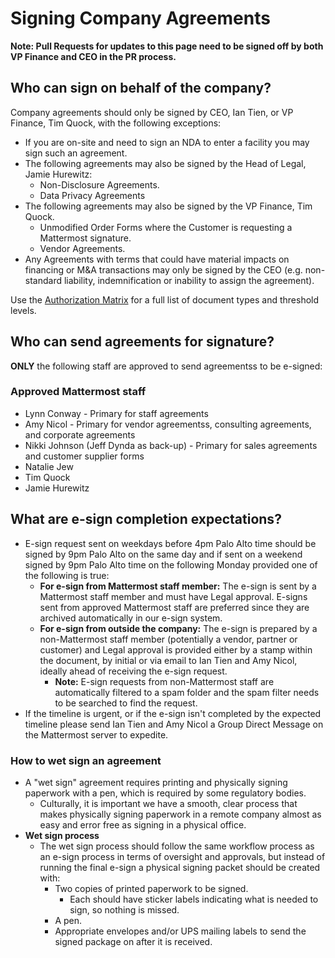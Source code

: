 # Signing Company Agreements

**Note: Pull Requests for updates to this page need to be signed off by both VP Finance and CEO in the PR process.**

## Who can sign on behalf of the company?

Company agreements should only be signed by CEO, Ian Tien, or VP Finance, Tim Quock, with the following exceptions:

* If you are on-site and need to sign an NDA to enter a facility you may sign such an agreement.
* The following agreements may also be signed by the Head of Legal, Jamie Hurewitz:
  * Non-Disclosure Agreements.
  * Data Privacy Agreements
* The following agreements may also be signed by the VP Finance, Tim Quock.
  * Unmodified Order Forms where the Customer is requesting a Mattermost signature.
  * Vendor Agreements.
* Any Agreements with terms that could have material impacts on financing or M&A transactions may only be signed by the CEO \(e.g. non-standard liability, indemnification or inability to assign the agreement\).

Use the [Authorization Matrix](https://docs.google.com/spreadsheets/d/1fDIMiO0uydB_1zCUxZ4sGfSnBJ0P_49zbeQGgTqbYPI/edit?usp=sharing) for a full list of document types and threshold levels.

## Who can send agreements for signature?

**ONLY** the following staff are approved to send agreementss to be e-signed:

### Approved Mattermost staff

* Lynn Conway - Primary for staff agreements
* Amy Nicol - Primary for vendor agreementss, consulting agreements, and corporate agreements
* Nikki Johnson (Jeff Dynda as back-up) - Primary for sales agreements and customer supplier forms
* Natalie Jew
* Tim Quock
* Jamie Hurewitz

## What are e-sign completion expectations?

* E-sign request sent on weekdays before 4pm Palo Alto time should be signed by 9pm Palo Alto on the same day and if sent on a weekend signed by 9pm Palo Alto time on the following Monday provided one of the following is true:
  * **For e-sign from Mattermost staff member:** The e-sign is sent by a Mattermost staff member and must have Legal approval. E-signs sent from approved Mattermost staff are preferred since they are archived automatically in our e-sign system.
  * **For e-sign from outside the company:** The e-sign is prepared by a non-Mattermost staff member \(potentially a vendor, partner or customer\) and Legal approval is provided either by a stamp within the document, by initial or via email to Ian Tien and Amy Nicol, ideally ahead of receiving the e-sign request.
      * **Note:** E-sign requests from non-Mattermost staff are automatically filtered to a spam folder and the spam filter needs to be searched to find the request.
* If the timeline is urgent, or if the e-sign isn't completed by the expected timeline please send Ian Tien and Amy Nicol a Group Direct Message on the Mattermost server to expedite.

### How to wet sign an agreement

* A "wet sign" agreement requires printing and physically signing paperwork with a pen, which is required by some regulatory bodies.
  * Culturally, it is important we have a smooth, clear process that makes physically signing paperwork in a remote company almost as easy and error free as signing in a physical office.
* **Wet sign process**
  * The wet sign process should follow the same workflow process as an e-sign process in terms of oversight and approvals, but instead of running the final e-sign a physical signing packet should be created with:
    * Two copies of printed paperwork to be signed.
      * Each should have sticker labels indicating what is needed to sign, so nothing is missed.
    * A pen.
    * Appropriate envelopes and/or UPS mailing labels to send the signed package on after it is received.
